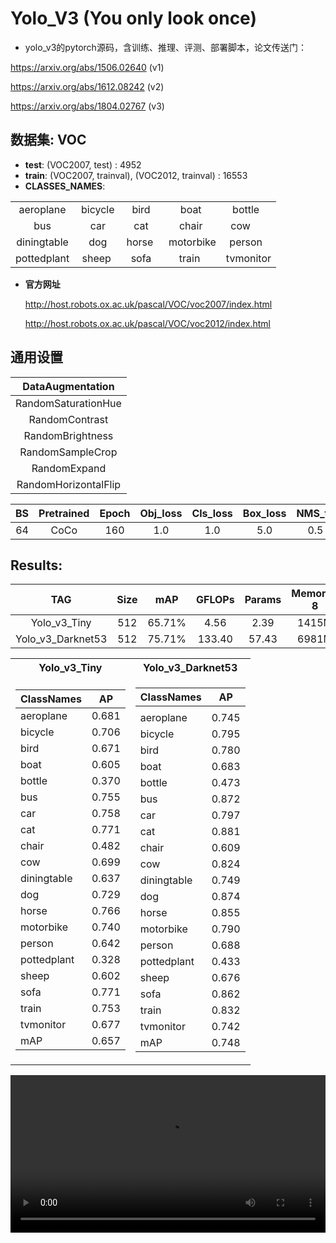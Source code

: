 # Yolo_V3 (You only look once)

- yolo_v3的pytorch源码，含训练、推理、评测、部署脚本，论文传送门：

https://arxiv.org/abs/1506.02640 (v1)

https://arxiv.org/abs/1612.08242 (v2)

https://arxiv.org/abs/1804.02767 (v3)

## 数据集: VOC 
- **test**: (VOC2007, test) : 4952
- **train**: (VOC2007, trainval), (VOC2012, trainval) : 16553
- **CLASSES_NAMES**:

|             |          |         |           |           |
| :---------: | :------: | :-----: | :-------: | :-------: |
|  aeroplane  | bicycle  |  bird   |   boat    | bottle    |
|     bus     |   car    |  cat    |  chair    | cow       |
| diningtable |   dog    | horse   | motorbike | person    |
| pottedplant |  sheep   |  sofa   |  train    | tvmonitor |

- **官方网址** 

    http://host.robots.ox.ac.uk/pascal/VOC/voc2007/index.html
    
    http://host.robots.ox.ac.uk/pascal/VOC/voc2012/index.html


## 通用设置
|DataAugmentation    |
|:---:               |
|RandomSaturationHue |
|RandomContrast      |
|RandomBrightness    |
|RandomSampleCrop    |
|RandomExpand        |
|RandomHorizontalFlip|

|BS   |Pretrained|Epoch|Obj_loss|Cls_loss|Box_loss|NMS_th|Confidence|APT  |LearningRate|Lr_scheduler|
|:---:|:---:     |:---:|:---:   |:---:   |:---:   |:---: |:---:     |:---:|:---:       |:---:       |
|  64 |CoCo      |160  |1.0     | 1.0    | 5.0    |0.5   |0.3       |SGD  |0.01        |linear      |

## Results:
|TAG              |Size |mAP   |GFLOPs|Params|Memory-8|Pt_Size|FPS-3060|
|:---:            |:---:|:---: |:---: |:---: |:---:   |:---:  |:---:   |
|Yolo_v3_Tiny     |512  |65.71%|  4.56|  2.39|   1415M|  18.4M| 77.1141|
|Yolo_v3_Darknet53|512  |75.71%|133.40| 57.43|   6981M|   442M|  5.0489|

<table>
<tr><th>Yolo_v3_Tiny</th> <th>Yolo_v3_Darknet53</th></tr>
<tr>
<td>
    
|ClassNames |AP   |
|--         |--   |
|aeroplane  |0.681|
|bicycle    |0.706|
|bird       |0.671|
|boat       |0.605|
|bottle     |0.370|
|bus        |0.755|
|car        |0.758|
|cat        |0.771|
|chair      |0.482|
|cow        |0.699|
|diningtable|0.637|
|dog        |0.729|
|horse      |0.766|
|motorbike  |0.740|
|person     |0.642|
|pottedplant|0.328|
|sheep      |0.602|
|sofa       |0.771|
|train      |0.753|
|tvmonitor  |0.677|
|mAP        |0.657|

</td>
<td>
    
|ClassNames |AP   |
|--         |--   |
|           |     |
|aeroplane  |0.745|
|bicycle    |0.795|
|bird       |0.780|
|boat       |0.683|
|bottle     |0.473|
|bus        |0.872|
|car        |0.797|
|cat        |0.881|
|chair      |0.609|
|cow        |0.824|
|diningtable|0.749|
|dog        |0.874|
|horse      |0.855|
|motorbike  |0.790|
|person     |0.688|
|pottedplant|0.433|
|sheep      |0.676|
|sofa       |0.862|
|train      |0.832|
|tvmonitor  |0.742|
|mAP        |0.748|

</td>
</tr> 
</table>

<video src="https://github.com/user-attachments/assets/d5811825-8c58-4f0f-9067-a79d0c9966dc" 
       controls 
       width="100%" 
       height="auto" 
       style="max-width: 720px; height: auto; display: block; object-fit: contain;">
</video>
